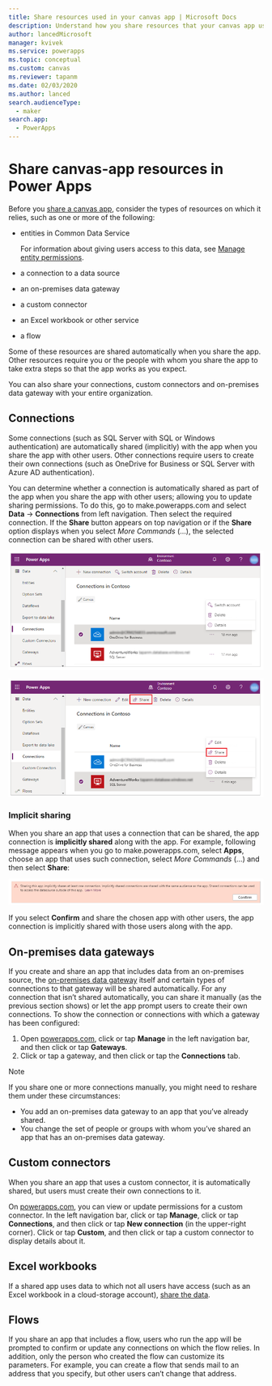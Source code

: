 ```yaml
---
title: Share resources used in your canvas app | Microsoft Docs
description: Understand how you share resources that your canvas app uses in Power Apps
author: lancedMicrosoft
manager: kvivek
ms.service: powerapps
ms.topic: conceptual
ms.custom: canvas
ms.reviewer: tapanm
ms.date: 02/03/2020
ms.author: lanced
search.audienceType: 
  - maker
search.app: 
  - PowerApps
---
```

# Share canvas-app resources in Power Apps

Before you [share a canvas app](share-app.md), consider the types of resources on which it relies, such as one or more of the following:

* entities in Common Data Service

    For information about giving users access to this data, see [Manage entity permissions](share-app.md#manage-entity-permissions).
    
* a connection to a data source
* an on-premises data gateway
* a custom connector
* an Excel workbook or other service
* a flow

Some of these resources are shared automatically when you share the app. Other resources require you or the people with whom you share the app to take extra steps so that the app works as you expect.

You can also share your connections, custom connectors and on-premises data gateway with your entire organization.

## Connections

Some connections (such as SQL Server with SQL or Windows authentication) are automatically shared (implicitly) with the app when you share the app with other users. Other connections require users to create their own connections (such as OneDrive for Business or SQL Server with Azure AD authentication).

You can determine whether a connection is automatically shared as part of the app when you share the app with other users; allowing you to update sharing permissions. To do this, go to make.powerapps.com and select **Data** -> **Connections** from left navigation. Then select the required connection. If the **Share** button appears on top navigation or if the **Share** option displays when you select *More Commands* (...), the selected connection can be shared with other users.

  ![No share for OneDrive for Business](./media/share-app-resources/shared-connections-odb.png)

  ![Share SQL auth connection to SQL Server](./media/share-app-resources/shared-connections-sqlauth.png)

### Implicit sharing

When you share an app that uses a connection that can be shared, the app connection is **implicitly shared** along with the app. For example, following message appears when you go to make.powerapps.com, select **Apps**, choose an app that uses such connection, select *More Commands* (...) and then select **Share**:

  ![Implicit permission warning](./media/share-app-resources/share-app-implicit-permission.png)

If you select **Confirm** and share the chosen app with other users, the app connection is implicitly shared with those users along with the app.

## On-premises data gateways
If you create and share an app that includes data from an on-premises source, the [on-premises data gateway](gateway-management.md) itself and certain types of connections to that gateway will be shared automatically. For any connection that isn’t shared automatically, you can share it manually (as the previous section shows) or let the app prompt users to create their own connections. To show the connection or connections with which a gateway has been configured:

1. Open [powerapps.com](https://make.powerapps.com?utm_source=padocs&utm_medium=linkinadoc&utm_campaign=referralsfromdoc), click or tap **Manage** in the left navigation bar, and then click or tap **Gateways**.
2. Click or tap a gateway, and then click or tap the **Connections** tab.

> [!NOTE]
> If you share one or more connections manually, you might need to reshare them under these circumstances:

* You add an on-premises data gateway to an app that you’ve already shared.
* You change the set of people or groups with whom you’ve shared an app that has an on-premises data gateway.

## Custom connectors
When you share an app that uses a custom connector, it is automatically shared, but users must create their own connections to it.

On [powerapps.com](https://make.powerapps.com?utm_source=padocs&utm_medium=linkinadoc&utm_campaign=referralsfromdoc), you can view or update permissions for a custom connector. In the left navigation bar, click or tap **Manage**, click or tap **Connections**, and then click or tap **New connection** (in the upper-right corner). Click or tap **Custom**, and then click or tap a custom connector to display details about it.

## Excel workbooks
If a shared app uses data to which not all users have access (such as an Excel workbook in a cloud-storage account), [share the data](share-app-data.md).

## Flows
If you share an app that includes a flow, users who run the app will be prompted to confirm or update any connections on which the flow relies. In addition, only the person who created the flow can customize its parameters. For example, you can create a flow that sends mail to an address that you specify, but other users can’t change that address.

